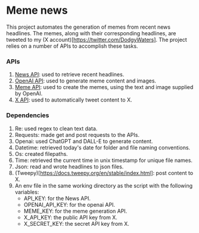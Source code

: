 # Meme news

This project automates the generation of memes from recent news headlines. The memes, along with their corresponding headlines, are tweeted to my (X account)[https://twitter.com/DodgyWaters]. The project relies on a number of APIs to accomplish these tasks.

### APIs

1. [News API](https://newsapi.org/): used to retrieve recent headlines.
2. [OpenAI API](https://openai.com/blog/openai-api): used to generate meme content and images.
3. [Meme API](https://rapidapi.com/meme-generator-api-meme-generator-api-default/api/meme-generator): used to create the memes, using the text and image supplied by OpenAI.
4. [X API](https://developer.twitter.com/en/docs/twitter-api): used to automatically tweet content to X.

### Dependencies

1. Re: used regex to clean text data.
2. Requests: made get and post requests to the APIs.
3. Openai: used ChatGPT and DALL-E to generate content.
4. Datetime: retrieved today's date for folder and file naming conventions.
5. Os: created filepaths.
6. Time: retrieved the current time in unix timestamp for unique file names.
7. Json: read and wrote headlines to json files.
8. (Tweepy)[https://docs.tweepy.org/en/stable/index.html]: post content to X.
9. An env file in the same working directory as the script with the following variables:
    - API_KEY: for the News API.
    - OPENAI_API_KEY: for the openai API.
    - MEME_KEY: for the meme generation API.
    - X_API_KEY: the public API key from X.
    - X_SECRET_KEY: the secret API key from X.